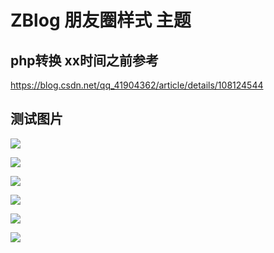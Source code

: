 # ZBlog 朋友圈样式 主题

## php转换 xx时间之前参考
https://blog.csdn.net/qq_41904362/article/details/108124544

## 测试图片
![](https://i.postimg.cc/VNpHsHTw/anton-maksimov-5642-su-2-UH8t9-Fp-Iz4-unsplash.jpg)

![](https://i.postimg.cc/QCLPmnkm/f14eb4e1daaa569b63aa1039985490c7.jpg)

![](https://i.postimg.cc/52PRTtS6/abbe-sublett-nx-ZDMUQh-N4o-unsplash.jpg)

![](https://i.postimg.cc/xq1P3K7g/muhammad-faiz-zulkeflee-alw-Cw-GFmw-Q-unsplash.jpg)

![](https://i.postimg.cc/4YVvxw74/thisisengineering-raeng-hoiv-M01c-vg-unsplash.jpg)

![](https://markdown.com.cn/assets/img/philly-magic-garden.9c0b4415.jpg)


